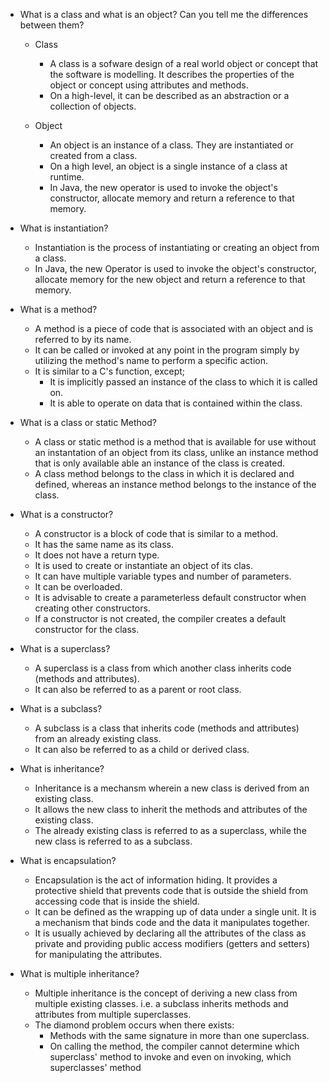 * What is a class and what is an object? Can you tell me the differences between them?
  
  * Class
    
    * A class is a sofware design of a real world object or concept that the software is modelling. It
      describes the properties of the object or concept using attributes and methods.
    * On a high-level, it can be described as an abstraction or a collection of objects. 

  * Object

    * An object is an instance of a class. They are instantiated or created from a class.
    * On a high level, an object is a single instance of a class at runtime.
    * In Java, the new operator is used to invoke the object's constructor, allocate memory and return
      a reference to that memory.


* What is instantiation?

  * Instantiation is the process of instantiating or creating an object from a class.
  * In Java, the new Operator is used to invoke the object's constructor, allocate memory for the new object
    and return a reference to that memory.

* What is a method?

  * A method is a piece of code that is associated with an object and is referred to by its name.
  * It can be called or invoked at any point in the program simply by utilizing the method's name
    to perform a specific action.
  * It is similar to a C's function, except;
    * It is implicitly passed an instance of the class to which it is called on.
    * It is able to operate on data that is contained within the class.

* What is a class or static Method?

  * A class or static method is a method that is available for use without an instantation of an object
    from its class, unlike an instance method that is only available able an instance of the class is created.
  * A class method belongs to the class in which it is declared and defined, whereas an instance method belongs
    to the instance of the class.

* What is a constructor?

  * A constructor is a block of code that is similar to a method.
  * It has the same name as its class.
  * It does not have a return type.
  * It is used to create or instantiate an object of its clas.
  * It can have multiple variable types and number of parameters.
  * It can be overloaded.
  * It is advisable to create a parameterless default constructor when creating other constructors.
  * If a constructor is not created, the compiler creates a default constructor for the class.
  

* What is a superclass?

  * A superclass is a class from which another class inherits code (methods and attributes).
  * It can also be referred to as a parent or root class.

* What is a subclass?

  * A subclass is a class that inherits code (methods and attributes) from an already existing class.
  * It can also be referred to as a child or derived class.

* What is inheritance?

  * Inheritance is a mechansm wherein a new class is derived from an existing class.
  * It allows the new class to inherit the methods and attributes of the existing class.
  * The already existing class is referred to as a superclass, while the new class is
    referred to as a subclass.

* What is encapsulation?

  * Encapsulation is the act of information hiding. It provides a protective shield that prevents
    code that is outside the shield from accessing code that is inside the shield.
  * It can be defined as the wrapping up of data under a single unit. It is a mechanism that binds
    code and the data it manipulates together.
  * It is usually achieved by declaring all the attributes of the class as private and providing public
    access modifiers (getters and setters) for manipulating the attributes.

* What is multiple inheritance?

  * Multiple inheritance is the concept of deriving a new class from multiple existing classes. i.e. a
    subclass inherits methods and attributes from multiple superclasses.
  * The diamond problem occurs when there exists:
    * Methods with the same signature in more than one superclass.
    * On calling the method, the compiler cannot determine which superclass' method to invoke and
      even on invoking, which superclasses' method

  
